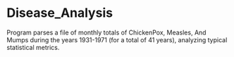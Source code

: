 # Disease_Analysis
Program parses a file of monthly totals of ChickenPox, Measles, And Mumps during the years 1931-1971 (for a total of 41 years), analyzing typical statistical metrics.

